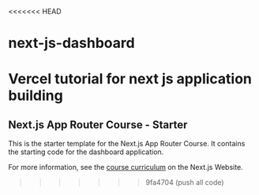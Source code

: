 <<<<<<< HEAD
# next-js-dashboard
Vercel tutorial for next js application building
=======
## Next.js App Router Course - Starter

This is the starter template for the Next.js App Router Course. It contains the starting code for the dashboard application.

For more information, see the [course curriculum](https://nextjs.org/learn) on the Next.js Website.
>>>>>>> 9fa4704 (push all code)
